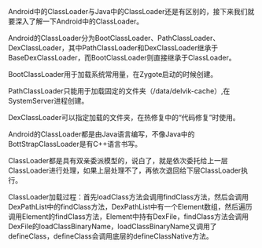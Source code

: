 Android中的ClassLoader与Java中的ClassLoader还是有区别的，接下来我们就要深入了解一下Android中的ClassLoader。

Android的ClassLoader分为BootClassLoader、PathClassLoader、DexClassLoader，其中PathClassLoader和DexClassLoader继承于BaseDexClassLoader，而BootClassLoader则直接继承于ClassLoader。

BootClassLoader用于加载系统常用量，在Zygote启动的时候创建。

PathClassLoader只能用于加载固定的文件夹（/data/delvik-cache）,在SystemServer进程创建。

DexClassLoader可以指定加载的文件夹，在热修复中的“代码修复”时使用。

Android的ClassLoader都是由Java语言编写，不像Java中的BottStrapClassLoader是有C++语言书写。

ClassLoader都是具有双亲委派模型的，说白了，就是依次委托给上一层ClassLoader进行处理，如果上层处理不了，再依次退回给下层ClassLoader执行。

ClassLoader加载过程：首先loadClass方法会调用findClass方法，然后会调用DexPathList中的findClass方法，DexPathList中有一个Element数组，然后遍历调用Element的findClass方法，Element中持有DexFile，findClass方法会调用DexFile的loadClassBinaryName，loadClassBinaryName又调用了defineClass，defineClass会调用底层的defineClassNative方法。
